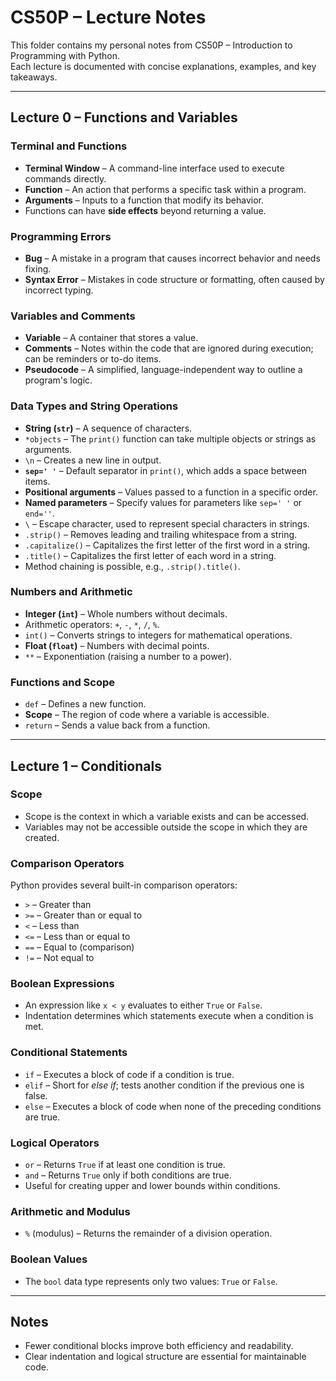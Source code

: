 # CS50P – Lecture Notes

This folder contains my personal notes from CS50P – Introduction to Programming with Python.  
Each lecture is documented with concise explanations, examples, and key takeaways.

---

## Lecture 0 – Functions and Variables

### Terminal and Functions
- **Terminal Window** – A command-line interface used to execute commands directly.  
- **Function** – An action that performs a specific task within a program.  
- **Arguments** – Inputs to a function that modify its behavior.  
- Functions can have **side effects** beyond returning a value.

### Programming Errors
- **Bug** – A mistake in a program that causes incorrect behavior and needs fixing.  
- **Syntax Error** – Mistakes in code structure or formatting, often caused by incorrect typing.

### Variables and Comments
- **Variable** – A container that stores a value.  
- **Comments** – Notes within the code that are ignored during execution; can be reminders or to-do items.  
- **Pseudocode** – A simplified, language-independent way to outline a program's logic.

### Data Types and String Operations
- **String (`str`)** – A sequence of characters.  
- `*objects` – The `print()` function can take multiple objects or strings as arguments.  
- `\n` – Creates a new line in output.  
- **`sep=' '`** – Default separator in `print()`, which adds a space between items.  
- **Positional arguments** – Values passed to a function in a specific order.  
- **Named parameters** – Specify values for parameters like `sep=' '` or `end=''`.  
- `\` – Escape character, used to represent special characters in strings.  
- `.strip()` – Removes leading and trailing whitespace from a string.  
- `.capitalize()` – Capitalizes the first letter of the first word in a string.  
- `.title()` – Capitalizes the first letter of each word in a string.  
- Method chaining is possible, e.g., `.strip().title()`.

### Numbers and Arithmetic
- **Integer (`int`)** – Whole numbers without decimals.  
- Arithmetic operators: `+`, `-`, `*`, `/`, `%`.  
- `int()` – Converts strings to integers for mathematical operations.  
- **Float (`float`)** – Numbers with decimal points.  
- `**` – Exponentiation (raising a number to a power).

### Functions and Scope
- `def` – Defines a new function.  
- **Scope** – The region of code where a variable is accessible.  
- `return` – Sends a value back from a function.

---

## Lecture 1 – Conditionals

### Scope
- Scope is the context in which a variable exists and can be accessed.
- Variables may not be accessible outside the scope in which they are created.

### Comparison Operators
Python provides several built-in comparison operators:
- `>` – Greater than  
- `>=` – Greater than or equal to  
- `<` – Less than  
- `<=` – Less than or equal to  
- `==` – Equal to (comparison)  
- `!=` – Not equal to  

### Boolean Expressions
- An expression like `x < y` evaluates to either `True` or `False`.
- Indentation determines which statements execute when a condition is met.

### Conditional Statements
- `if` – Executes a block of code if a condition is true.  
- `elif` – Short for *else if*; tests another condition if the previous one is false.  
- `else` – Executes a block of code when none of the preceding conditions are true.

### Logical Operators
- `or` – Returns `True` if at least one condition is true.  
- `and` – Returns `True` only if both conditions are true.  
- Useful for creating upper and lower bounds within conditions.

### Arithmetic and Modulus
- `%` (modulus) – Returns the remainder of a division operation.

### Boolean Values
- The `bool` data type represents only two values: `True` or `False`.

---

## Notes
- Fewer conditional blocks improve both efficiency and readability.
- Clear indentation and logical structure are essential for maintainable code.
